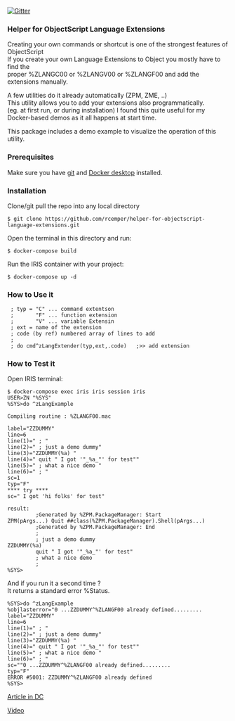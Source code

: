 [![Gitter](https://img.shields.io/badge/Article%20on%20DC)](https://community.intersystems.com/post/helper-objectscript-language-extensions)
### Helper for ObjectScript Language Extensions
Creating your own commands or shortcut is one of the strongest features of ObjectScript    
If you create your own Language Extensions to Object you mostly have to find the  
proper %ZLANGC00 or %ZLANGV00 or %ZLANGF00 and add the extensions manually.  
    
A few utilities do it already automatically (ZPM, ZME, ..)   
This utility allows you to add your extensions also programmatically.   
    (eg. at first run, or during installation)
I found this quite useful for my Docker-based demos as it all happens at start time.
 
This package includes a demo example to visualize the operation of this utility.

### Prerequisites
Make sure you have [git](https://git-scm.com/book/en/v2/Getting-Started-Installing-Git) and [Docker desktop](https://www.docker.com/products/docker-desktop) installed.

### Installation   
Clone/git pull the repo into any local directory
```
$ git clone https://github.com/rcemper/helper-for-objectscript-language-extensions.git
```
Open the terminal in this directory and run:
```
$ docker-compose build
```
Run the IRIS container with your project:
```
$ docker-compose up -d
```
### How to Use it
~~~
 ; typ = "C" ... command extentson
 ;       "F" ... function extension
 ;       "V" ... variable Extensin
 ; ext = name of the extension
 ; code (by ref) numbered array of lines to add
 ;  
 ; do cmd^zLangExtender(typ,ext,.code)   ;>> add extension 
~~~
### How to Test it
Open IRIS terminal:
```
$ docker-compose exec iris iris session iris
USER>ZN "%SYS"
%SYS>do ^zLangExample

Compiling routine : %ZLANGF00.mac

label="ZZDUMMY"
line=6
line(1)=" ; "
line(2)=" ; just a demo dummy"
line(3)="ZZDUMMY(%a) "
line(4)=" quit " I got '"_%a_"' for test""
line(5)=" ; what a nice demo "
line(6)=" ; "
sc=1
typ="F"
**** try ****
sc=" I got 'hi folks' for test"  

result:
         ;Generated by %ZPM.PackageManager: Start
ZPM(pArgs...) Quit ##class(%ZPM.PackageManager).Shell(pArgs...)
         ;Generated by %ZPM.PackageManager: End
         ;
         ; just a demo dummy
ZZDUMMY(%a)
         quit " I got '"_%a_"' for test"
         ; what a nice demo
         ;
%SYS>
```
And if you run it a second time ?    
It returns a standard error %Status.   
~~~
%SYS>do ^zLangExample
%objlasterror="0 ...ZZDUMMY^%ZLANGF00 already defined.........
label="ZZDUMMY"
line=6
line(1)=" ; "
line(2)=" ; just a demo dummy"
line(3)="ZZDUMMY(%a) "
line(4)=" quit " I got '"_%a_"' for test""
line(5)=" ; what a nice demo "
line(6)=" ; "
sc=""0 ...ZZDUMMY^%ZLANGF00 already defined.........
typ="F"
ERROR #5001: ZZDUMMY^%ZLANGF00 already defined
%SYS>
~~~
   
[Article in DC](https://community.intersystems.com/post/helper-objectscript-language-extensions)    

[Video](https://youtu.be/_G2LYWxMIU0)    
